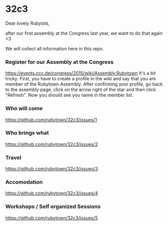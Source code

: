 # 32c3

Dear lovely Rubyists,

after our first assembly at the Congress last year, we want to do that again <3

We will collect all information here in this repo.

### Register for our Assembly at the Congress
https://events.ccc.de/congress/2015/wiki/Assembly:Rubytown
It's a bit tricky: 
First, you have to create a profile in the wiki and say that you are member of the Rubytown Assembly.
After confirming your profile, go back to the assembly page, click on the arrow right of the star and then click "Refresh". Now you should see you name in the member list.

### Who will come
https://github.com/rubytown/32c3/issues/1

### Who brings what
https://github.com/rubytown/32c3/issues/2

### Travel
https://github.com/rubytown/32c3/issues/3

### Accomodation
https://github.com/rubytown/32c3/issues/4

### Workshops / Self organized Sessions
https://github.com/rubytown/32c3/issues/5


